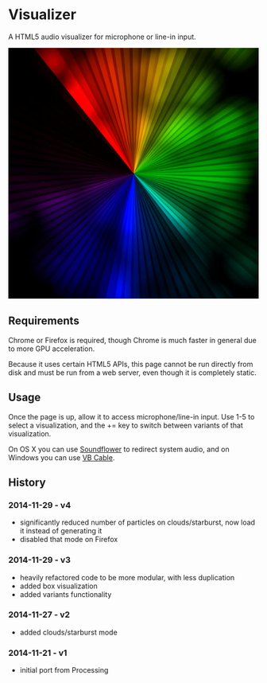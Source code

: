 # Visualizer

A HTML5 audio visualizer for microphone or line-in input.

![](thumbnail.jpg)

## Requirements

Chrome or Firefox is required, though Chrome is much faster in general due to more GPU acceleration.

Because it uses certain HTML5 APIs, this page cannot be run directly from disk and must be run from a web server, even though it is completely static.

## Usage

Once the page is up, allow it to access microphone/line-in input. Use 1-5 to select a visualization, and the += key to switch between variants of that visualization.

On OS X you can use [Soundflower](http://rogueamoeba.com/freebies/soundflower/) to redirect system audio, and on Windows you can use [VB Cable](http://vb-audio.pagesperso-orange.fr/Cable/).

## History

### 2014-11-29 - v4

  * significantly reduced number of particles on clouds/starburst, now load it instead of generating it
  * disabled that mode on Firefox

### 2014-11-29 - v3

  * heavily refactored code to be more modular, with less duplication
  * added box visualization
  * added variants functionality

### 2014-11-27 - v2

  * added clouds/starburst mode

### 2014-11-21 - v1

  * initial port from Processing